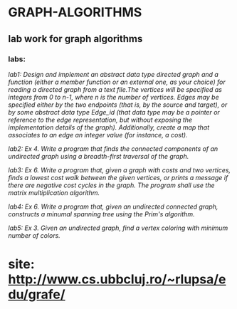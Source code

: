 # GRAPH-ALGORITHMS
## lab work for graph algorithms
### labs:
*lab1: Design and implement an abstract data type directed graph and a function (either a member function or an external one, as your choice) for reading a directed graph from a text file.The vertices will be specified as integers from 0 to n-1, where n is the number of vertices.
  Edges may be specified either by the two endpoints (that is, by the source and target), or by some abstract data type Edge_id (that data type may be a pointer or reference to the edge representation, but without exposing the implementation details of the graph).
  Additionally, create a map that associates to an edge an integer value (for instance, a cost).*



*lab2: Ex 4. Write a program that finds the connected components of an undirected graph using a breadth-first traversal of the graph.*



*lab3: Ex 6. Write a program that, given a graph with costs and two vertices, finds a lowest cost walk between the given vertices, or prints a message if there are negative cost cycles in the graph. The program shall use the matrix multiplication algorithm.*



*lab4: Ex 6. Write a program that, given an undirected connected graph, constructs a minumal spanning tree using the Prim's algorithm.*



*lab5: Ex 3. Given an undirected graph, find a vertex coloring with minimum number of colors.*

# site: http://www.cs.ubbcluj.ro/~rlupsa/edu/grafe/
